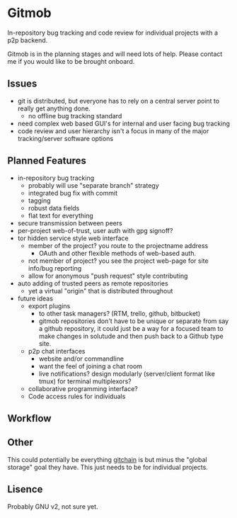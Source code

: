 # Gitmob
In-repository bug tracking and code review for individual projects with a p2p backend.

Gitmob is in the planning stages and will need lots of help. Please contact me
if you would like to be brought onboard.

## Issues
* git is distributed, but everyone has to rely on a central server point to
  really get anything done.
    * no offline bug tracking standard
* need complex web based GUI's for internal and user facing bug tracking
* code review and user hierarchy isn't a focus in many of the major tracking/server software
  options

## Planned Features
* in-repository bug tracking
    * probably will use "separate branch" strategy
    * integrated bug fix with commit
    * tagging
    * robust data fields
    * flat text for everything
* secure transmission between peers
* per-project web-of-trust, user auth with gpg signoff?
* tor hidden service style web interface
    * member of the project? you route to the projectname address
        * OAuth and other flexible methods of web-based auth.
    * not member of project? you see the project web-page for site info/bug
      reporting
    * allow for anonymous "push request" style contributing
* auto adding of trusted peers as remote repositories
    * yet a virtual "origin" that is distributed throughout
* future ideas
    * export plugins
        * to other task managers? (RTM, trello, github, bitbucket)
        * gitmob repositories don't have to be unique or separate from say a github repository, it could just be a
        way for a focused team to make changes in solutude and then push back to a
        Github type site.
    * p2p chat interfaces
        * website and/or commandline
        * want the feel of joining a chat room
        * live notifications? design modularly (server/client format like tmux)
          for terminal multiplexors?
    * collaborative programming interface?
    * Code access rules for individuals

## Workflow

## Other
This could potentially be everything [gitchain](https://github.com/gitchain/gitchain) is but minus the "global storage" goal
they have. This just needs to be for individual projects.

## Lisence
Probably GNU v2, not sure yet.
